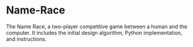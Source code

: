 # Name-Race
The Name Race, a two-player competitive game between a human and the computer. It includes the initial design algorithm, Python implementation, and instructions.
